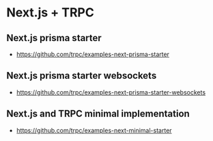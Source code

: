 # Next.js + TRPC

## Next.js prisma starter

- https://github.com/trpc/examples-next-prisma-starter

## Next.js prisma starter websockets

- https://github.com/trpc/examples-next-prisma-starter-websockets

## Next.js and TRPC minimal implementation

- https://github.com/trpc/examples-next-minimal-starter
